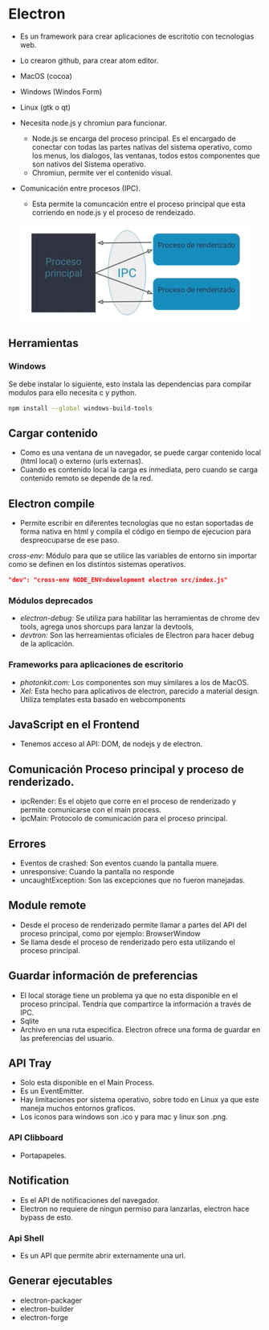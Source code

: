 # Electron

* Es un framework para crear aplicaciones de escritotio con tecnologias web.

* Lo crearon github, para crear atom editor.

* MacOS (cocoa)

* Windows (Windos Form)

* Linux (gtk o qt)

* Necesita node.js y chromiun para funcionar.

  * Node.js se encarga del proceso principal. Es el encargado de conectar con todas las partes nativas del sistema operativo, como los menus, los dialogos, las ventanas, todos estos componentes que son nativos del Sistema operativo.
  * Chromiun, permite ver el contenido visual.

* Comunicación entre procesos (IPC).

  * Esta permite la comuncación entre el proceso principal que esta corriendo en node.js y el proceso de rendeizado.

  ![image-20200919171321900](./assets/ipc.png)

## Herramientas

### Windows

Se debe instalar lo siguiente, esto instala las dependencias para compilar modulos para ello necesita c y python.

```bash
npm install --global windows-build-tools
```

## Cargar contenido

* Como es una ventana de un navegador, se puede cargar contenido local (html local) o externo (urls externas).
* Cuando es contenido local la carga es inmediata, pero cuando se carga contenido remoto se depende de la red.

## Electron compile

* Permite escribir en diferentes tecnologías que no estan soportadas de forma nativa en html y compila el código en tiempo de ejecucion para despreocuparse de ese paso.

*cross-env:* Módulo para que se utilice las variables de entorno sin importar como se definen en los distintos sistemas operativos.

```json
"dev": "cross-env NODE_ENV=development electron src/index.js"
```

### Módulos deprecados

* *electron-debug:* Se utiliza para habilitar las herramientas de chrome dev tools, agrega unos shorcups para lanzar la devtools,
* *devtron:* Son las herreamientas oficiales de Electron para hacer debug de la aplicación.

### Frameworks para aplicaciones de escritorio

* *photonkit.com:* Los componentes son muy similares a los de MacOS.
* *Xel:* Esta hecho para aplicativos de electron, parecido a material design. Utiliza templates esta basado en webcomponents

## JavaScript en el Frontend

* Tenemos acceso al API: DOM, de nodejs y de electron.

## Comunicación Proceso principal y proceso de renderizado.

* ipcRender: Es el objeto que corre en el proceso de renderizado y permite comunicarse con el main process.
* ipcMain: Protocolo de comunicación para el proceso principal.

## Errores

* Eventos de crashed: Son eventos cuando la pantalla muere.
* unresponsive: Cuando la pantalla no responde
* uncaughtException: Son las excepciones que no fueron manejadas.

## Module remote

* Desde el proceso de renderizado permite llamar a partes del API del proceso principal, como por ejemplo: BrowserWindow
* Se llama desde el proceso de renderizado pero esta utilizando el proceso principal.

## Guardar información de preferencias

* El local storage tiene un problema ya que no esta disponible en el proceso principal. Tendría que compartirce la información a través de IPC.
* Sqlite
* Archivo en una ruta especifica. Electron ofrece una forma de guardar en las preferencias del usuario.

## API Tray

* Solo esta disponible en el Main Process.
* Es un EventEmitter.
* Hay limitaciones por sistema operativo, sobre todo en Linux ya que este maneja muchos entornos graficos.
* Los iconos para windows son .ico y para mac y linux son .png.

### API Clibboard

* Portapapeles.

## Notification

* Es el API de notificaciones del navegador.
* Electron no requiere de ningun permiso para lanzarlas, electron hace bypass de esto.

### Api Shell

* Es un API que permite abrir externamente una url.

## Generar ejecutables

* electron-packager
* electron-builder
* electron-forge



